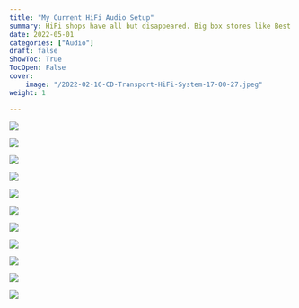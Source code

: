 ```yaml
---
title: "My Current HiFi Audio Setup"
summary: HiFi shops have all but disappeared. Big box stores like Best Buy, Target, and Walmart do not sell higher end audio gear. Thus, we're forced to research audio gear online. In this article, I'll share my current HiFi setup and explain the rationale why I chose each piece of gear and service.
date: 2022-05-01
categories: ["Audio"]
draft: false
ShowToc: True
TocOpen: False
cover:
    image: "/2022-02-16-CD-Transport-HiFi-System-17-00-27.jpeg"
weight: 1

---
```


![](/2022-04-23%20Diana%20Bedient%20and%20John%20McDonald's%20Pre%20Wedding%20Eve%2018-36-59.jpg)

![](2022-04-23%20Diana%20Bedient%20and%20John%20McDonald's%20Pre%20Wedding%20Eve%2018-39-28.jpg)

![](2022-04-23%20Diana%20Bedient%20and%20John%20McDonald's%20Pre%20Wedding%20Eve%2018-41-19.jpg)

![](2022-04-23%20Diana%20Bedient%20and%20John%20McDonald's%20Pre%20Wedding%20Eve%2018-42-55.jpg)

![](2022-04-23%20Diana%20Bedient%20and%20John%20McDonald's%20Pre%20Wedding%20Eve%2018-44-22.jpg)

![](2022-04-23%20Diana%20Bedient%20and%20John%20McDonald's%20Pre%20Wedding%20Eve%2018-46-52.jpg)

![](2022-04-23%20Diana%20Bedient%20and%20John%20McDonald's%20Pre%20Wedding%20Eve%2018-49-10.jpg)

![](2022-04-23%20Diana%20Bedient%20and%20John%20McDonald's%20Pre%20Wedding%20Eve%2018-51-03.jpg)

![](2022-04-23%20Diana%20Bedient%20and%20John%20McDonald's%20Pre%20Wedding%20Eve%2018-51-47.jpg)

![](2022-04-23%20Diana%20Bedient%20and%20John%20McDonald's%20Pre%20Wedding%20Eve%2019-13-07.jpg)

![](2022-04-23%20Diana%20Bedient%20and%20John%20McDonald's%20Pre%20Wedding%20Eve%2019-13-36.jpg)
